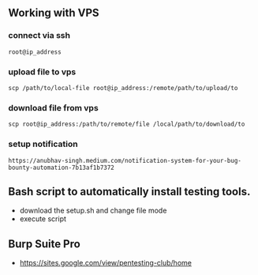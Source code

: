 ## Working with VPS
### connect via ssh
```
root@ip_address
```

### upload file to vps
```
scp /path/to/local-file root@ip_address:/remote/path/to/upload/to
```

### download file from vps
```
scp root@ip_address:/path/to/remote/file /local/path/to/download/to
```

### setup notification
```
https://anubhav-singh.medium.com/notification-system-for-your-bug-bounty-automation-7b13af1b7372
```

## Bash script to automatically install testing tools.
- download the setup.sh and change file mode
- execute script

## Burp Suite Pro
- https://sites.google.com/view/pentesting-club/home

